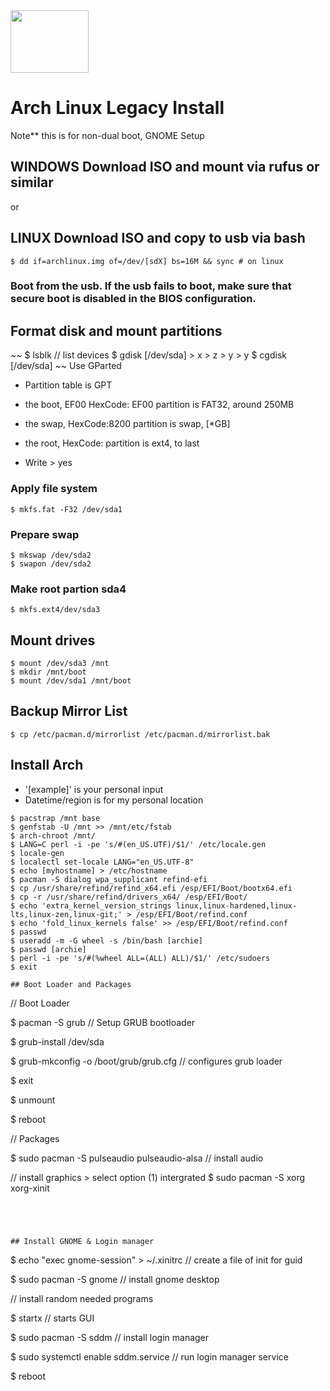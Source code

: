 <img src="https://news-cdn.softpedia.com/images/news2/How-to-Install-Third-Party-Apps-in-Arch-Linux-2.png" width="125" height="100"> 

 # Arch Linux Legacy Install

Note** this is for non-dual boot, GNOME Setup

## WINDOWS Download ISO and mount via rufus or similar
or
## LINUX Download ISO and copy to usb via bash
~~~
$ dd if=archlinux.img of=/dev/[sdX] bs=16M && sync # on linux
~~~

### Boot from the usb. If the usb fails to boot, make sure that secure boot is disabled in the BIOS configuration.

## Format disk and mount partitions
~~
$ lsblk // list devices
$ gdisk [/dev/sda] > x > z > y > y
$ cgdisk [/dev/sda]
~~
Use GParted
* Partition table is GPT
* the boot, EF00 HexCode: EF00 partition is FAT32, around 250MB
* the swap, HexCode:8200 partition is swap, [*GB]
* the root, HexCode: partition is ext4, to last

* Write > yes

### Apply file system
~~~
$ mkfs.fat -F32 /dev/sda1
~~~

### Prepare swap 
~~~
$ mkswap /dev/sda2
$ swapon /dev/sda2
~~~

### Make root partion sda4
~~~
$ mkfs.ext4/dev/sda3
~~~

## Mount drives
~~~
$ mount /dev/sda3 /mnt
$ mkdir /mnt/boot
$ mount /dev/sda1 /mnt/boot
~~~

## Backup Mirror List
~~~
$ cp /etc/pacman.d/mirrorlist /etc/pacman.d/mirrorlist.bak
~~~

## Install Arch

* '[example]' is your personal input
* Datetime/region is for my personal location

~~~
$ pacstrap /mnt base
$ genfstab -U /mnt >> /mnt/etc/fstab
$ arch-chroot /mnt/
$ LANG=C perl -i -pe 's/#(en_US.UTF)/$1/' /etc/locale.gen
$ locale-gen
$ localectl set-locale LANG="en_US.UTF-8"
$ echo [myhostname] > /etc/hostname
$ pacman -S dialog wpa_supplicant refind-efi
$ cp /usr/share/refind/refind_x64.efi /esp/EFI/Boot/bootx64.efi
$ cp -r /usr/share/refind/drivers_x64/ /esp/EFI/Boot/
$ echo 'extra_kernel_version_strings linux,linux-hardened,linux-lts,linux-zen,linux-git;' > /esp/EFI/Boot/refind.conf
$ echo 'fold_linux_kernels false' >> /esp/EFI/Boot/refind.conf
$ passwd
$ useradd -m -G wheel -s /bin/bash [archie]
$ passwd [archie]
$ perl -i -pe 's/#(%wheel ALL=(ALL) ALL)/$1/' /etc/sudoers
$ exit

## Boot Loader and Packages 

~~~
// Boot Loader

$ pacman -S grub // Setup GRUB bootloader

$ grub-install /dev/sda

$ grub-mkconfig -o /boot/grub/grub.cfg // configures grub loader

$ exit

$ unmount

$ reboot

// Packages 

$ sudo pacman -S pulseaudio pulseaudio-alsa // install audio

// install graphics > select option (1) intergrated
$ sudo pacman -S xorg xorg-xinit 
~~~




## Install GNOME & Login manager

~~~
$ echo "exec gnome-session" > ~/.xinitrc // create a file of init for guid

$ sudo pacman -S gnome // install gnome desktop

// install random needed programs

$ startx // starts GUI 

$ sudo pacman -S sddm // install login manager

$ sudo systemctl enable sddm.service // run login manager service

$ reboot
~~~
